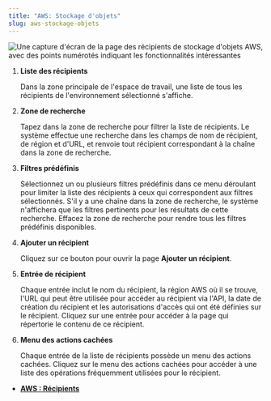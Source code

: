 ```yaml
---
title: "AWS: Stockage d'objets"
slug: aws-stockage-objets
---
```



![Une capture d'écran de la page des récipients de stockage d'objets AWS, avec des points numérotés indiquant les fonctionnalités intéressantes](/assets/aws-objectstorage-bucketlist-numdots-en.png)

1. **Liste des récipients**

     Dans la zone principale de l'espace de travail, une liste de tous les récipients de l'environnement sélectionné s'affiche.

2. **Zone de recherche**

     Tapez dans la zone de recherche pour filtrer la liste de récipients. Le système effectue une recherche dans les champs de nom de récipient, de région et d'URL, et renvoie tout récipient correspondant à la chaîne dans la zone de recherche.

3. **Filtres prédéfinis**

     Sélectionnez un ou plusieurs filtres prédéfinis dans ce menu déroulant pour limiter la liste des récipients à ceux qui correspondent aux filtres sélectionnés. S'il y a une chaîne dans la zone de recherche, le système n'affichera que les filtres pertinents pour les résultats de cette recherche. Effacez la zone de recherche pour rendre tous les filtres prédéfinis disponibles.

4. **Ajouter un récipient**

     Cliquez sur ce bouton pour ouvrir la page **Ajouter un récipient**.

5. **Entrée de récipient**

     Chaque entrée inclut le nom du récipient, la région AWS où il se trouve, l'URL qui peut être utilisée pour accéder au récipient via l'API, la date de création du récipient et les autorisations d'accès qui ont été définies sur le récipient. Cliquez sur une entrée pour accéder à la page qui répertorie le contenu de ce récipient.

6. **Menu des actions cachées**

     Chaque entrée de la liste de récipients possède un menu des actions cachées. Cliquez sur le menu des actions cachées pour accéder à une liste des opérations fréquemment utilisées pour le récipient.


-   **[AWS : Récipients](aws-buckets.md)**  


